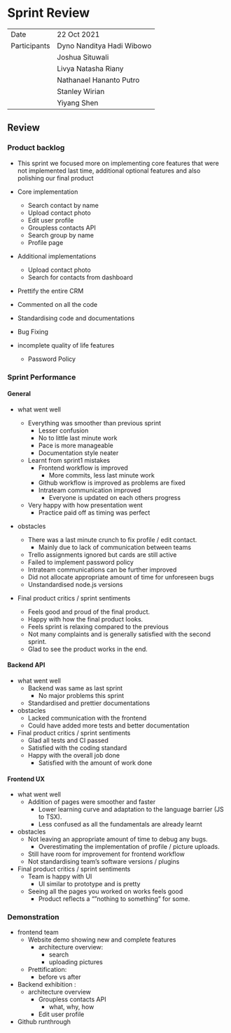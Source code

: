 # Sprint Review

|              |                           |
| :----------- | :------------------------ |
| Date         | 22 Oct 2021               |
| Participants | Dyno Nanditya Hadi Wibowo |
|              | Joshua Situwali           |
|              | Livya Natasha Riany       |
|              | Nathanael Hananto Putro   |
|              | Stanley Wirian            |
|              | Yiyang Shen               |

## Review

### Product backlog

 -   This sprint we focused more on implementing core features that were not implemented last time, additional optional features and also polishing our final product
 -   Core implementation
     -   Search contact by name
     -   Upload contact photo
     -   Edit user profile
     -   Groupless contacts API
     -   Search group by name
     -   Profile page
-   Additional implementations
     -   Upload contact photo
     -   Search for contacts from dashboard
-   Prettify the entire CRM
-   Commented on all the code   
-   Standardising code and documentations
-   Bug Fixing


-   incomplete quality of life features
    - Password Policy

### Sprint Performance

#### General

-   what went well
    -   Everything was smoother than previous sprint
        -   Lesser confusion
        -   No to little last minute work
        -   Pace is more manageable 
        -   Documentation style neater
    -   Learnt from sprint1 mistakes
        -   Frontend workflow is improved
            -   More commits, less last minute work
        -   Github workflow is improved as problems are fixed
        -   Intrateam communication improved
            -   Everyone is updated on each others progress
    -   Very happy with how presentation went
        -   Practice paid off as timing was perfect


-   obstacles
    -   There was a last minute crunch to fix profile / edit contact.
        -   Mainly due to lack of communication between teams
    -   Trello assignments ignored but cards are still active
    -   Failed to implement password policy
    -   Intrateam communications can be further improved
    -   Did not allocate appropriate amount of time for unforeseen bugs
    -   Unstandardised node.js versions

-   Final product critics / sprint sentiments
    -   Feels good and proud of the final product.
    -   Happy with how the final product looks.
    -   Feels sprint is relaxing compared to the previous
    -   Not many complaints and is generally satisfied with the second sprint.
    -   Glad to see the product works in the end.
#### Backend API

-   what went well
    -   Backend was same as last sprint
        -   No major problems this sprint
    -   Standardised and prettier documentations
-   obstacles
    -   Lacked communication with the frontend
    -   Could have added more tests and better documentation
-   Final product critics / sprint sentiments
    -   Glad all tests and CI passed
    -   Satisfied with the coding standard
    -   Happy with the overall job done
        -   Satisfied with the amount of work done

#### Frontend UX

-   what went well
    -   Addition of pages were smoother and faster
        -   Lower learning curve and adaptation to the language barrier (JS to TSX).
        -   Less confused as all the fundamentals are already learnt
-   obstacles
    -   Not leaving an appropriate amount of time to debug any bugs.
        -   Overestimating the implementation of profile / picture uploads.
    -   Still have room for improvement for frontend workflow
    -   Not standardising team’s software versions / plugins
-   Final product critics / sprint sentiments
    -   Team is happy with UI
        -   UI similar to prototype and is pretty
    -   Seeing all the pages you worked on works feels good
        -   Product reflects a “”nothing to something” for some.

### Demonstration
-   frontend team
    -   Website demo showing new and complete features
        -   architecture overview:
            -   search
            -   uploading pictures
    - Prettification:
        -   before vs after
-   Backend exhibition :
    -   architecture overview
        -   Groupless contacts API 
            -   what, why, how
        -   Edit user profile
-   Github runthrough
